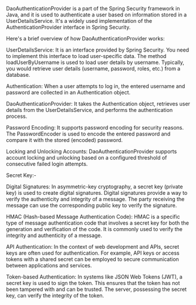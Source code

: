 DaoAuthenticationProvider is a part of the Spring Security framework in Java, and it is used to authenticate a user based on information stored in a UserDetailsService. It's a widely used implementation of the AuthenticationProvider interface in Spring Security.

Here's a brief overview of how DaoAuthenticationProvider works:

UserDetailsService: It is an interface provided by Spring Security. You need to implement this interface to load user-specific data. The method loadUserByUsername is used to load user details by username. Typically, you would retrieve user details (username, password, roles, etc.) from a database.

Authentication: When a user attempts to log in, the entered username and password are collected in an Authentication object.

DaoAuthenticationProvider: It takes the Authentication object, retrieves user details from the UserDetailsService, and performs the authentication process.

Password Encoding: It supports password encoding for security reasons. The PasswordEncoder is used to encode the entered password and compare it with the stored (encoded) password.

Locking and Unlocking Accounts: DaoAuthenticationProvider supports account locking and unlocking based on a configured threshold of consecutive failed login attempts.

Secret Key:-

Digital Signatures:
In asymmetric-key cryptography, a secret key (private key) is used to create digital signatures. Digital signatures provide a way to verify the authenticity and integrity of a message. The party receiving the message can use the corresponding public key to verify the signature.

HMAC (Hash-based Message Authentication Code):
HMAC is a specific type of message authentication code that involves a secret key for both the generation and verification of the code. It is commonly used to verify the integrity and authenticity of a message.

API Authentication:
In the context of web development and APIs, secret keys are often used for authentication. For example, API keys or access tokens with a shared secret can be employed to secure communication between applications and services.

Token-based Authentication:
In systems like JSON Web Tokens (JWT), a secret key is used to sign the token. This ensures that the token has not been tampered with and can be trusted. The server, possessing the secret key, can verify the integrity of the token.
